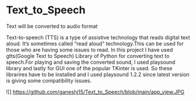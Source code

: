 # Text_to_Speech
Text  will be converted to audio format

Text-to-speech (TTS) is a type of assistive technology that reads digital text aloud. It’s sometimes called “read aloud” technology.This can be used for those who are having some issues to read.
In this project I have used gtts(Google Text to Speech) Library of Python for converting text to speech.For playing and saving the converted sound, I used playsound library and lastly for GUI one of the popular TKinter is used.
So these librarires have to be installed and I used playsound 1.2.2 since latest version is giving some compatibility issues.

![] https://github.com/ganeshj15/Text_to_Speech/blob/main/app_view.JPG
